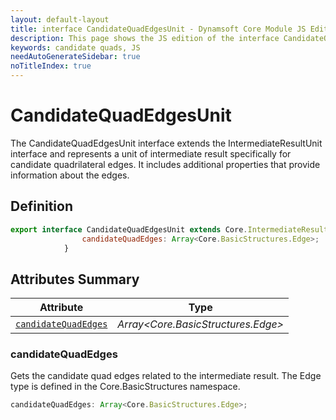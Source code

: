 ```yaml
---
layout: default-layout
title: interface CandidateQuadEdgesUnit - Dynamsoft Core Module JS Edition API Reference
description: This page shows the JS edition of the interface CandidateQuadEdgesUnit in Dynamsoft Core Module.
keywords: candidate quads, JS
needAutoGenerateSidebar: true
noTitleIndex: true
---
```


# CandidateQuadEdgesUnit

The CandidateQuadEdgesUnit interface extends the IntermediateResultUnit interface and represents a unit of intermediate result specifically for candidate quadrilateral edges. It includes additional properties that provide information about the edges.

## Definition

```js
export interface CandidateQuadEdgesUnit extends Core.IntermediateResult.IntermediateResultUnit {
                candidateQuadEdges: Array<Core.BasicStructures.Edge>;
            }
```

## Attributes Summary

| Attribute               | Type |
|----------------------|-------------|
| [`candidateQuadEdges`](#candidatequadEedges) | *Array<Core.BasicStructures.Edge>* |

### candidateQuadEdges

Gets the candidate quad edges related to the intermediate result. The Edge type is defined in the Core.BasicStructures namespace.

```js
candidateQuadEdges: Array<Core.BasicStructures.Edge>;
```